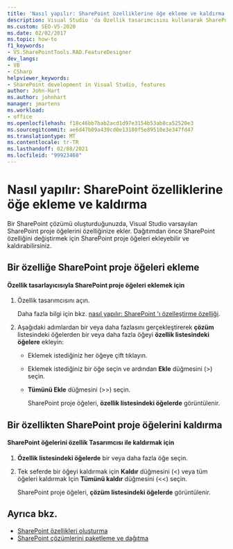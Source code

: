 ```yaml
---
title: 'Nasıl yapılır: SharePoint özelliklerine öğe ekleme ve kaldırma | Microsoft Docs'
description: Visual Studio 'da Özellik tasarımcısını kullanarak SharePoint proje öğelerini el ile SharePoint özelliklerine ekleyin ve kaldırın.
ms.custom: SEO-VS-2020
ms.date: 02/02/2017
ms.topic: how-to
f1_keywords:
- VS.SharePointTools.RAD.FeatureDesigner
dev_langs:
- VB
- CSharp
helpviewer_keywords:
- SharePoint development in Visual Studio, features
author: John-Hart
ms.author: johnhart
manager: jmartens
ms.workload:
- office
ms.openlocfilehash: f18c46bb7bab2acd1d97e3154b53ab8ca52520e3
ms.sourcegitcommit: ae6d47b09a439cd0e13180f5e89510e3e347fd47
ms.translationtype: MT
ms.contentlocale: tr-TR
ms.lasthandoff: 02/08/2021
ms.locfileid: "99923468"
---
```

# <a name="how-to-add-and-remove-items-to-sharepoint-features"></a>Nasıl yapılır: SharePoint özelliklerine öğe ekleme ve kaldırma
  Bir SharePoint çözümü oluşturduğunuzda, Visual Studio varsayılan SharePoint proje öğelerini özelliğinize ekler. Dağıtımdan önce SharePoint özelliğini değiştirmek için SharePoint proje öğeleri ekleyebilir ve kaldırabilirsiniz.

## <a name="add-sharepoint-project-items-to-a-feature"></a>Bir özelliğe SharePoint proje öğeleri ekleme

#### <a name="to-add-sharepoint-project-items-with-the-feature-designer"></a>Özellik tasarlayıcısıyla SharePoint proje öğeleri eklemek için

1. Özellik tasarımcısını açın.

    Daha fazla bilgi için bkz. [nasıl yapılır: SharePoint 'ı özelleştirme özelliği](../sharepoint/how-to-customize-a-sharepoint-feature.md).

2. Aşağıdaki adımlardan bir veya daha fazlasını gerçekleştirerek **çözüm** listesindeki öğelerden bir veya daha fazla öğeyi **özellik listesindeki öğelere** ekleyin:

   - Eklemek istediğiniz her öğeye çift tıklayın.

   - Eklemek istediğiniz bir öğe seçin ve ardından **Ekle** düğmesini (>) seçin.

   - **Tümünü Ekle** düğmesini (>>) seçin.

     SharePoint proje öğeleri, **özellik listesindeki öğelerde** görüntülenir.

## <a name="remove-sharepoint-project-items-from-a-feature"></a>Bir özellikten SharePoint proje öğelerini kaldırma

#### <a name="to-remove-sharepoint-items-with-the-feature-designer"></a>SharePoint öğelerini özellik Tasarımcısı ile kaldırmak için

1. **Özellik listesindeki öğelerde** bir veya daha fazla öğe seçin.

2. Tek seferde bir öğeyi kaldırmak için **Kaldır** düğmesini (<) veya tüm öğeleri kaldırmak Için **Tümünü kaldır** düğmesini (<<) seçin.

     SharePoint proje öğeleri, **çözüm listesindeki öğelerde** görüntülenir.

## <a name="see-also"></a>Ayrıca bkz.
- [SharePoint özellikleri oluşturma](../sharepoint/creating-sharepoint-features.md)
- [SharePoint çözümlerini paketleme ve dağıtma](../sharepoint/packaging-and-deploying-sharepoint-solutions.md)
